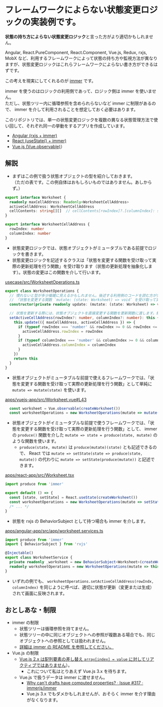 # フレームワークによらない状態変更ロジックの実装例です。

**状態の持ち方によらない状態変更ロジック**と言った方がより適切かもしれません。

Angular, React.PureComponent, React.Component, Vue.js, Redux, rxjs, MobX など、利用するフレームワークによって状態の持ち方や監視方法が異なりますが、状態変更ロジックはこれらフレームワークによらない書き方ができるはずです。

この考えを現実にしてくれるのが [immer](https://github.com/immerjs/immer) です。

immer を使うのはロジックの利用側であって、ロジック側は immer を使いません。  
ただし、状態ツリー内に循環参照を含められらないなど immer に制限があるので、 immer を介して利用されることを想定しておく必要はあります。

このリポジトリでは、単一の状態変更ロジックを複数の異なる状態管理方法で使い回して、それぞれ同一の挙動をするアプリを作成しています。

* [Angular (rxjs + immer)](https://luncheon.github.io/framework-agnostic-frontend-usecase-example/angular-app/)
* [React (useState() + immer)](https://luncheon.github.io/framework-agnostic-frontend-usecase-example/react-app/)
* [Vue.js (Vue.observable)](https://luncheon.github.io/framework-agnostic-frontend-usecase-example/vuejs-app/)）


## 解説

* まずはこの例で扱う状態オブジェクトの型を紹介しておきます。  
（ただの表です。この例自体はおもしろいものではありません。あしからず。）

```typescript
export interface Worksheet {
  readonly maxCellAddress: Readonly<WorksheetCellAddress>
  activeCellAddress: WorksheetCellAddress
  cellContents: string[][]  // cellContents[rowIndex]?.[columnIndex]: string
}

export interface WorksheetCellAddress {
  rowIndex: number
  columnIndex: number
}
```

* 状態変更ロジックでは、状態オブジェクトがミュータブルである前提でロジックを書きます。
* 状態変更ロジックを記述するクラスは「状態を変更する関数を受け取って実際の更新処理を行う関数」を受け取ります（状態の更新処理を抽象化します）。状態の変更はこの関数を介して行います。

[usecase/src/WorksheetOperations.ts](https://github.com/luncheon/framework-agnostic-frontend-usecase-example/blob/master/usecase/src/WorksheetOperations.ts)

```typescript
export class WorksheetOperations {
  // 慣れないと型が多少複雑に見えるかもしれません。後述する利用側のコードを読む方が分かりやすいと思います。
  // 「状態を変更する関数 `mutate: (state: Worksheet) => void` を受け取って実際の更新処理を行う関数 `update`」を受け取っています。
  constructor(private readonly update: (mutate: (state: Worksheet) => void) => unknown) {}

  // 状態を更新する際には、状態オブジェクトを直接変更する関数を更新関数に渡します。解釈は更新関数側でなんとでもできます。
  setActiveCellAddress(rowIndex?: number, columnIndex?: number): this {
    this.update(({ maxCellAddress, activeCellAddress }) => {
      if (typeof rowIndex === 'number' && rowIndex >= 0 && rowIndex <= maxCellAddress.rowIndex) {
        activeCellAddress.rowIndex = rowIndex
      }
      if (typeof columnIndex === 'number' && columnIndex >= 0 && columnIndex <= maxCellAddress.columnIndex) {
        activeCellAddress.columnIndex = columnIndex
      }
    })
    return this
  }
}
```

* 状態オブジェクトがミュータブルな前提で使えるフレームワークでは、「状態を変更する関数を受け取って実際の更新処理を行う関数」として単純に `mutate => mutate(state)` を使います。

[apps/vuejs-app/src/Worksheet.vue#L43](https://github.com/luncheon/framework-agnostic-frontend-usecase-example/blob/master/apps/vuejs-app/src/Worksheet.vue#L43)

```typescript
  const worksheet = Vue.observable(createWorksheet())
  const worksheetOperations = new WorksheetOperations(mutate => mutate(worksheet))
```

* 状態オブジェクトがイミュータブルな前提で使うフレームワークでは、「状態を変更する関数を受け取って実際の更新処理を行う関数」として、 immer の `produce()` 関数を介した `mutate => state = produce(state, mutate)` のような関数を使います。
  * `produce(state, mutate)` は `produce(mutate)(state)` とも記述できるので、 React では `mutate => setState(state => produce(state, mutate))` の代わりに `mutate => setState(produce(mutate))` と記述できます。

[apps/react-app/src/Worksheet.tsx](https://github.com/luncheon/framework-agnostic-frontend-usecase-example/blob/master/apps/react-app/src/Worksheet.tsx#L96)

```typescript
import produce from 'immer'

export default () => {
  const [state, setState] = React.useState(createWorksheet())
  const worksheetOperations = new WorksheetOperations(mutate => setState(produce(mutate)))
  /* ... */
}
```

* 状態を rxjs の BehaviorSubject として持つ場合も immer を介します。

[apps/angular-app/src/app/worksheet.services.ts](https://github.com/luncheon/framework-agnostic-frontend-usecase-example/blob/master/apps/angular-app/src/app/worksheet.services.ts#L11)

```typescript
import produce from 'immer'
import { BehaviorSubject } from 'rxjs'

@Injectable()
export class WorksheetService {
  private readonly _worksheet = new BehaviorSubject<Worksheet>(createWorksheet())
  readonly worksheetOperations = new WorksheetOperations(mutate => this._worksheet.next(produce(this._worksheet.value, mutate)))
}
```

* いずれの例でも、 `worksheetOperations.setActiveCellAddress(rowIndx, columnIndex)` を同じように呼べば、適切に状態が更新（変更または生成）されて画面に反映されます。


## おとしあな・制限

* immer の制限
  * 状態ツリーは循環参照を持てません。
  * 状態ツリーの中に同じオブジェクトへの参照が複数ある場合でも、同じオブジェクトへの参照としては扱われません。
  * [詳細は immer の README を参照してください。](https://github.com/immerjs/immer#pitfalls)
* Vue.js の制限
  * [Vue.js 2.x は配列要素の差し替え `array[index] = value` に対してリアクティブではありません](https://jp.vuejs.org/v2/guide/list.html#%E6%B3%A8%E6%84%8F%E4%BA%8B%E9%A0%85)）。
    * これについて私はとりあえず Vue.js 3.x を待ちます。
  * Vue.js で扱うデータは immer に渡せません。
    * [Why can't drafts have computed properties? · Issue #317 · immerjs/immer](https://github.com/immerjs/immer/issues/317)
    * Vue.js 3.x でもダメかもしれませんが、おそらく immer を介す理由がなくなります。
